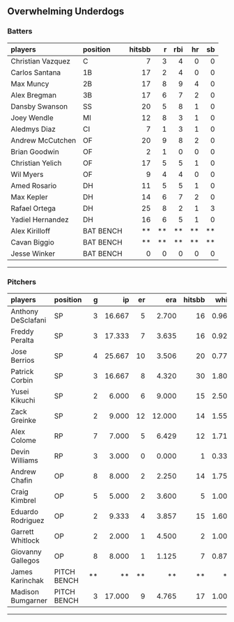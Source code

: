 ## Overwhelming Underdogs

### Batters

 
|players           |position  | hitsbb|  r| rbi| hr| sb| 
|:-----------------|:---------|------:|--:|---:|--:|--:| 
|Christian Vazquez |C         |      7|  3|   4|  0|  0| 
|Carlos Santana    |1B        |     17|  2|   4|  0|  0| 
|Max Muncy         |2B        |     17|  8|   9|  4|  0| 
|Alex Bregman      |3B        |     17|  6|   7|  2|  0| 
|Dansby Swanson    |SS        |     20|  5|   8|  1|  0| 
|Joey Wendle       |MI        |     12|  8|   3|  1|  0| 
|Aledmys Diaz      |CI        |      7|  1|   3|  1|  0| 
|Andrew McCutchen  |OF        |     20|  9|   8|  2|  0| 
|Brian Goodwin     |OF        |      2|  1|   0|  0|  0| 
|Christian Yelich  |OF        |     17|  5|   5|  1|  0| 
|Wil Myers         |OF        |      9|  4|   4|  0|  0| 
|Amed Rosario      |DH        |     11|  5|   5|  1|  0| 
|Max Kepler        |DH        |     14|  6|   7|  2|  0| 
|Rafael Ortega     |DH        |     25|  8|   2|  1|  3| 
|Yadiel Hernandez  |DH        |     16|  6|   5|  1|  0| 
|Alex Kirilloff    |BAT BENCH |     **| **|  **| **| **| 
|Cavan Biggio      |BAT BENCH |     **| **|  **| **| **| 
|Jesse Winker      |BAT BENCH |      0|  0|   0|  0|  0| 


* * *

### Pitchers

 
|players            |position    |  g|     ip| er|    era| hitsbb|  whip| so|  w| sv| 
|:------------------|:-----------|--:|------:|--:|------:|------:|-----:|--:|--:|--:| 
|Anthony DeSclafani |SP          |  3| 16.667|  5|  2.700|     16| 0.960| 12|  1|  0| 
|Freddy Peralta     |SP          |  3| 17.333|  7|  3.635|     16| 0.923| 23|  1|  0| 
|Jose Berrios       |SP          |  4| 25.667| 10|  3.506|     20| 0.779| 27|  1|  0| 
|Patrick Corbin     |SP          |  3| 16.667|  8|  4.320|     30| 1.800| 21|  1|  0| 
|Yusei Kikuchi      |SP          |  2|  6.000|  6|  9.000|     15| 2.500|  6|  0|  0| 
|Zack Greinke       |SP          |  2|  9.000| 12| 12.000|     14| 1.556|  7|  0|  0| 
|Alex Colome        |RP          |  7|  7.000|  5|  6.429|     12| 1.714|  8|  0|  4| 
|Devin Williams     |RP          |  3|  3.000|  0|  0.000|      1| 0.333|  7|  1|  0| 
|Andrew Chafin      |OP          |  8|  8.000|  2|  2.250|     14| 1.750|  7|  1|  2| 
|Craig Kimbrel      |OP          |  5|  5.000|  2|  3.600|      5| 1.000|  7|  0|  0| 
|Eduardo Rodriguez  |OP          |  2|  9.333|  4|  3.857|     15| 1.607| 13|  0|  0| 
|Garrett Whitlock   |OP          |  2|  2.000|  1|  4.500|      2| 1.000|  1|  0|  0| 
|Giovanny Gallegos  |OP          |  8|  8.000|  1|  1.125|      7| 0.875| 11|  0|  6| 
|James Karinchak    |PITCH BENCH | **|     **| **|     **|     **|    **| **| **| **| 
|Madison Bumgarner  |PITCH BENCH |  3| 17.000|  9|  4.765|     17| 1.000| 12|  0|  0| 


* * *


